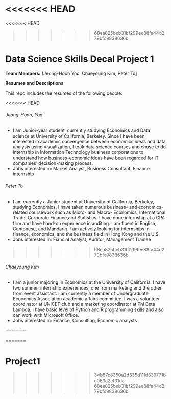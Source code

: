 <<<<<<< HEAD
=======
<<<<<<< HEAD
>>>>>>> 68ea825beb31bf299ee88fa44d279bfc9838636b
# Data Science Skills Decal Project 1

**Team Members:** [Jeong-Hoon Yoo, Chaeyoung Kim, Peter To]  

**Resumes and Descriptions**  

This repo includes the resumes of the following people:

<<<<<<< HEAD

###### Jeong-Hoon, Yoo
* I am Junior-year student, currently studying Economics and Data science at University of California, Berkeley. Since I have been interested in academic convergence between economics ideas and data analysis using visualization, I took data science courses and chose to do internship in Information Technology business corporations to understand how business-economic ideas have been regarded for IT companies’ decision-making process.
* Jobs interested in: Market Analyst, Business Consultant, Finance internship


###### Peter To
* I am currently a Junior student at University of California, Berkeley, studying Economics. I have taken numerous business- and economics- related coursework such as Micro- and Macro- Economics, International Trade, Corporate Finance,and Statistics. I have done internship at a CPA firm and have hand-on experience in auditing. I am fluent in English, Cantonese, and Mandarin. I am actively looking for internships in finance, economics, and the business field in Hong Kong and the U.S.  
* Jobs interested in: Fiancial Analyst, Auditor, Management Trainee
>>>>>>> 68ea825beb31bf299ee88fa44d279bfc9838636b

###### Chaeyoung Kim
* I am a junior majoring in Economics at the University of California. I have two summer internship experiences, one from marketing and the other from event assistant. I am currently a member of Undergraduate Economics Association academic affairs committee. I was a volunteer coordinator at UNICEF club and a marketing coordinator at Phi Beta Lambda. I have basic level of Python and R programming skills and also can work with Microsoft Office. 
* Jobs interested in: Finance, Consulting, Economic analysts 


=======

=======
# Project1
>>>>>>> 34b87c8350a2d635d11fd339771bc063a2cf31da
>>>>>>> 68ea825beb31bf299ee88fa44d279bfc9838636b
